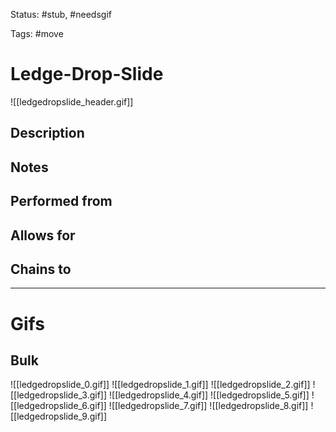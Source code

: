 Status: #stub, #needsgif 

Tags: #move

# Ledge-Drop-Slide
![[ledgedropslide_header.gif]]
## Description


## Notes


## Performed from


## Allows for


## Chains to


___
# Gifs
## Bulk
![[ledgedropslide_0.gif]]
![[ledgedropslide_1.gif]]
![[ledgedropslide_2.gif]]
![[ledgedropslide_3.gif]]
![[ledgedropslide_4.gif]]
![[ledgedropslide_5.gif]]
![[ledgedropslide_6.gif]]
![[ledgedropslide_7.gif]]
![[ledgedropslide_8.gif]]
![[ledgedropslide_9.gif]]